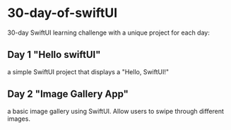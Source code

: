 # 30-day-of-swiftUI
30-day SwiftUI learning challenge with a unique project for each day:

## Day 1 "Hello swiftUI"
 a simple SwiftUI project that displays a "Hello, SwiftUI!" 

## Day 2 "Image Gallery App"
a basic image gallery using SwiftUI. Allow users to swipe through different images.
